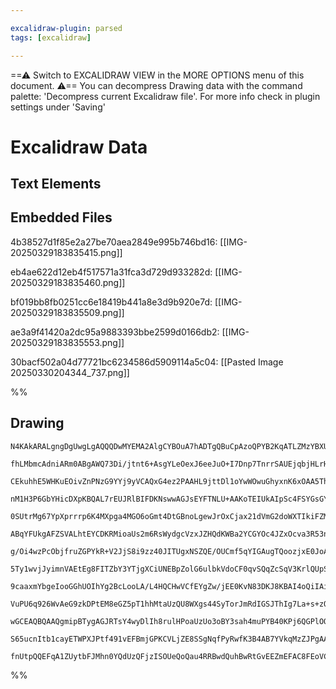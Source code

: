 ```yaml
---

excalidraw-plugin: parsed
tags: [excalidraw]

---
```

==⚠  Switch to EXCALIDRAW VIEW in the MORE OPTIONS menu of this document. ⚠== You can decompress Drawing data with the command palette: 'Decompress current Excalidraw file'. For more info check in plugin settings under 'Saving'


# Excalidraw Data

## Text Elements
## Embedded Files
4b38527d1f85e2a27be70aea2849e995b746bd16: [[IMG-20250329183835415.png]]

eb4ae622d12eb4f517571a31fca3d729d933282d: [[IMG-20250329183835460.png]]

bf019bb8fb0251cc6e18419b441a8e3d9b920e7d: [[IMG-20250329183835509.png]]

ae3a9f41420a2dc95a9883393bbe2599d0166db2: [[IMG-20250329183835553.png]]

30bacf502a04d77721bc6234586d5909114a5c04: [[Pasted Image 20250330204344_737.png]]

%%
## Drawing
```compressed-json
N4KAkARALgngDgUwgLgAQQQDwMYEMA2AlgCYBOuA7hADTgQBuCpAzoQPYB2KqATLZMzYBXUtiRoIACyhQ4zZAHoFAc0JRJQgEYA6bGwC2CgF7N6hbEcK4OCtptbErHALRY8RMpWdx8Q1TdIEfARcZgRmBShcZQUebQBObR4aOiCEfQQOKGZuAG1wMFAwYogSbggAGQA1YgBhAH0ABQAVQgARAGYAVgA2KGcjAGkAZXiAcQB1AAkU4shYRHLCfWik

fhLMbmcAdniARm0ABgAWQ73Di/jtnt6+AsgYLeOexJ6eeJuO+I7Dnp7TnrrSAUEjqbjHLrHIFSBCEZTSbg8bbbaHWZTBbiHaHMKCkNgAawQtTY+DYpHKuOszDguECWVmJU0uGw+OUeKEHDqJLJFPIHGptMyUAZkAAZoR8PhhrAMRJBB4RRAcXjCRNQZJEdjcQSENKYLL0PKytD2fCOOEcmg9tC2DTsGpHlaLtC2cI4ABJYiW1C5AC60NF5Aynu4H

CEkuhhE5WHKuEOivZnPNzG9YYj9yVCAQxG4ez2PAAHL9jttDl1oYwWOwuGhyxnK6xOAA5ThiXOHDo8PY9bYl60ZwjMNppKDZ7iighhaGaYScgCiwQyWW9fuhQjgxFwo5zVt7PD+RY6ey6BZRGaIHHxofD+GhpJZY7QE/wU4zOK3Qm9EEQnKjykV4rBCGEjHJoHQFl0SLEHsooQQgPC4EimgIKWuAhIWxzxAg8TxF0mi9j0mjQT0irMO44g+vcYD9

nM1H3P6GbYHicDXpKBQAL7rEUJRlBIFDKNswwAGJsEYFTNLU+AAKoTEIUkAIpSc4FSYGsGYLBRpQrMoalzBAmxoDs8SHNo3ZIu8xwdG8ezxAW0KOqgzh7L22j/F0XQdMcBZ5kW8SFtCILEGCaDHDwdZ6ZIsLwsKaBvB0qIcOiFFYm+2qEsSpLkhIlL8jSdLCtOzKsomXKZbyVJ5UKAESlKMqaUaOZaiqCBqkFGpoHcenKjqeoGkqJLGhmpqSMm3o

0SUtrMg67YpXprrrp6K4MXpga4MGO6oGmt4DtGBnoLgewJrOxCjax21dVmG2doWXTIkiFZMI2NaoPsD1Vs2rYUdZmEfFckZDiOj6oM+r56TOHLEAu6RCkta4bluQPOaF2y9HmYUfHeUZXmgW13mwD4bbiQgIFqH5fj+jiJdVQEbRgmjHGhbw8NBPAIPTopdM5t17LgR6ingHTENs7zEN8nYFszpHkXkVHjcUez0dCTG2mdHFcQOtOhAAgjAACOHA

ABqYFUkgAFZSVALhtEYCDKRMioaUs2m6RsWydgcVzxJZHQdKWBa2YCGYOc4JZxOcva3R53n5rhAXqtwBYQtCkVwgiTodglSWYk1OoZTy2V8gK+WKkyLLzZyedZegOVF1VAY1b19UDY1qXNa1wW8DnhKN+UDVHX4I0WrmNp2tN6cuuyHpenky0lKt61nZGu2xskJrHadOM3til2IuHNxM2eekNtW3Ao29T0thwbYdYcyIngWPxy6UAPBNu46TiTGb

g/Oi4wzPcObjfruZGPYkR+V2JjS8i9zz40JITUgxNSZQE/OUCmf5qYIGAugTQoozjxE0JoAsopNCHDCnsbA2AegID2InGy9Njg8wLAgQW+C/KHBQi3Lq0s0D5FonLOicxZ6QGVixTebFiicQKNxSAvF0C1DaGwPY+BBh7FNm0Qgc4pgUHgkiOc9R8T4AdvATSyxViKj2s4IsxxXK9j2OBC4pCUaHxKA5SEXRtDCwll8L27l4oZkCh3fYBxehdGMh

5Ty1wvjJyimnVAEtEg8FITZbY3YTjgXCiUNEBpZolG6ulbkVdoCF0qvSQqZcSqV3KrlQUpSMyAVqvqJuCou4tXjh1FpPc5TN37maIeVoR5TVgDNCebpFr/zqUGTBG1cY7WIDGCQvN+5Jj6ZtLeb4d61lwrfMJfij6PRPlaN459qyX2vqgY8+53h+V2TxF+CAgHAw/tOY6UMlzZHGXpdcgDEZ7mRHsSyvwMbnixtAvS944HcCJp/LqURkHk0yJTf8

9caaxmYbgeIooGGhUOIhYg2BcLooLA/L4HQCHwVCfEYgZw/jEE0KvN83DKJ8KBAI4oQiIAiNVhI9WelZEQGIPQWoFA2g9CEs0XW9QtbDHwGMbAAApCoflsJGMWBIUxOlzG5hLNocJJLILdC6Ns+y3BIQ9CSMeTsvwJZ2PiHHNqp8bjaEsj0X23Q/K+ShBmFO0VwSdidT0G1XsOz+wyZALJyUWmVILhVGpBUv5FXLqVfO1dimxupg0vqfcWnt3ap3

VuPU6q926WvAeG9zkDPtEM8eGZ5pT1hhMtaUzQU8WXgs44SyTorJmRdIGSJThIg7La+s+zOC5kNccj6V8vqGo+HmGy/1hyvyBiDaFjIXm/2XM2yAXyEYbSRj7CCoUfhHkgdjVZ6YwWwOXU81KZNUEIvQciptEgfilw5qQuMxwhZ3T2JoShPBPInh6MQUJhwgkMy6NgE4UsCAUV4XMfhCtBFK2YlysA7FwDLQgLgOAcBpQI24NxaAkUMjlE3KQK86

wGCEAQBQAAQgmipBTygAGJRTsY4wyDlIh8rulHPoaUzUo3oBY3sah4muPYB40KPj6QGPlOOsJopMbi5Uak6QXj/GhIN0LV05pBRuMaZk/xwTOoc2agM+pzT6RTPd104aYtlnpNZFk/oAASsIXpKZh5OaMy5/jAB5UeVbznOl89Z/QIkshCTWhKVxannNQFc1FqAwxCA20RDkwzEXmhYCgFrIgyhnoQGCKKONJQrPGZs1EUg+WNNsAoJFXA0y1kVc

S65ucnItb1cayETWPXJPtf491vEFBmjGPKCVLjZE8SSgNqfPyRwfK3B4AB7YVkqMzZJPgAAmiagD2hui2JPF5FGscDNGDYAYQj9YCDE0xK5YymEOhq3C1V9z68VkQCm1RtkJA0sZZvr90g/3RyiNQBkiAf3iAAFk2BzM67gTQwQNoruByQYT0iIB0ZJLTUgygmQAAouwol4M5agZPScmS6AASkVG5hAyhwy0kmwT3AxOfgU4A1iXgnPUDU7p69tr

fnUtpQQEFqA1ZUytbFJMhn0YQdUzQFjzISOUeQoQau4RRBwdQuhBwRtGvEEZmEFAC8FEoVC8gHYU2CBsDZGGAbuAcOEcG+R9el8q7sP28IIwZoV3DHK/UhNuUaQfejqVp+KABhxuqvPedEo4KPeg0T6EfLPu/cB7Qxh9D/AICAXCIRjD7EgA
```
%%